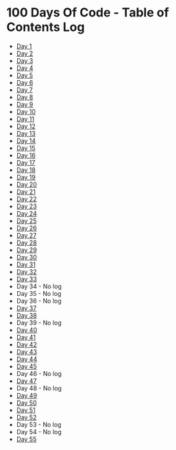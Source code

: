 <!-- Daily Template

### Day x: Date

**Today's Progress**:   

**Thoughts:** 

**Link to work:** 

**Today's Tweet:** [View]()

[Back to log](/log.md)
___

 -->

# 100 Days Of Code - Table of Contents Log
- [Day 1](/daily-log/day1.md)
- [Day 2](/daily-log/day2.md)
- [Day 3](/daily-log/day3.md)
- [Day 4](/daily-log/day4.md)
- [Day 5](/daily-log/day5.md)
- [Day 6](/daily-log/day6.md)
- [Day 7](/daily-log/day7.md)
- [Day 8](/daily-log/day8.md)
- [Day 9](/daily-log/day9.md)
- [Day 10](/daily-log/day10.md)
- [Day 11](/daily-log/day11.md)
- [Day 12](/daily-log/day12.md)
- [Day 13](/daily-log/day13.md)
- [Day 14](/daily-log/day14.md)
- [Day 15](/daily-log/day15.md)
- [Day 16](/daily-log/day16.md)
- [Day 17](/daily-log/day17.md)
- [Day 18](/daily-log/day18.md)
- [Day 19](/daily-log/day19.md)
- [Day 20](/daily-log/day20.md)
- [Day 21](/daily-log/day21.md)
- [Day 22](/daily-log/day22.md)
- [Day 23](/daily-log/day23.md)
- [Day 24](/daily-log/day24.md)
- [Day 25](/daily-log/day25.md)
- [Day 26](/daily-log/day26.md)
- [Day 27](/daily-log/day27.md)
- [Day 28](/daily-log/day28.md)
- [Day 29](/daily-log/day29.md)
- [Day 30](/daily-log/day30.md)
- [Day 31](/daily-log/day31.md)
- [Day 32](/daily-log/day32.md)
- [Day 33](/daily-log/day33.md)
- Day 34 - No log
- Day 35 - No log
- Day 36 - No log
- [Day 37](/daily-log/day37.md)
- [Day 38](/daily-log/day38.md)
- Day 39 - No log
- [Day 40](/daily-log/day40.md)
- [Day 41](/daily-log/day41.md)
- [Day 42](/daily-log/day42.md)
- [Day 43](/daily-log/day43.md)
- [Day 44](/daily-log/day44.md)
- [Day 45](/daily-log/day45.md)
- Day 46 - No log
- [Day 47](/daily-log/day47.md)
- Day 48 - No log
- [Day 49](/daily-log/day49.md)
- [Day 50](/daily-log/day50.md)
- [Day 51](/daily-log/day51.md)
- [Day 52](/daily-log/day52.md)
- Day 53 - No log
- Day 54 - No log
- [Day 55](/daily-log/day55.md)
<!--
- [Day 56](/daily-log/day56.md)
- [Day 57](/daily-log/day57.md)
- [Day 58](/daily-log/day58.md)
- [Day 59](/daily-log/day59.md)
- [Day 60](/daily-log/day60.md)
- [Day 61](/daily-log/day61.md)
- [Day 62](/daily-log/day62.md)
- [Day 63](/daily-log/day63.md)
- [Day 64](/daily-log/day64.md)
- [Day 65](/daily-log/day65.md)
- [Day 66](/daily-log/day66.md)
- [Day 67](/daily-log/day67.md)
- [Day 68](/daily-log/day68.md)
- [Day 69](/daily-log/day69.md)
- [Day 70](/daily-log/day70.md)
- [Day 71](/daily-log/day71.md)
- [Day 72](/daily-log/day72.md)
- [Day 73](/daily-log/day73.md)
- [Day 74](/daily-log/day74.md)
- [Day 75](/daily-log/day75.md)
- [Day 76](/daily-log/day76.md)
- [Day 77](/daily-log/day77.md)
- [Day 78](/daily-log/day78.md)
- [Day 79](/daily-log/day79.md)
- [Day 80](/daily-log/day80.md)
- [Day 81](/daily-log/day81.md)
- [Day 82](/daily-log/day82.md)
- [Day 83](/daily-log/day83.md)
- [Day 84](/daily-log/day84.md)
- [Day 85](/daily-log/day85.md)
- [Day 86](/daily-log/day86.md)
- [Day 87](/daily-log/day87.md)
- [Day 88](/daily-log/day88.md)
- [Day 89](/daily-log/day89.md)
- [Day 90](/daily-log/day90.md)
- [Day 91](/daily-log/day91.md)
- [Day 92](/daily-log/day92.md)
- [Day 93](/daily-log/day93.md)
- [Day 94](/daily-log/day94.md)
- [Day 95](/daily-log/day95.md)
- [Day 96](/daily-log/day96.md)
- [Day 97](/daily-log/day97.md)
- [Day 98](/daily-log/day98.md)
- [Day 99](/daily-log/day99.md)
- [Day 100](/daily-log/day100.md)
-->